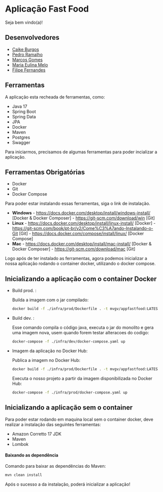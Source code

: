 # Aplicação Fast Food

Seja bem vindo(a)!

## Desenvolvedores
 
 - [Caike Burgos](https://github.com/caikeburgos)
 - [Pedro Ramalho](https://github.com/pedroph23)
 - [Marcos Gomes](https://github.com/mvgv)
 - [Maria Eulina Melo](https://github.com/xLinaMeloox)
 - [Filipe Fernandes](https://github.com/LipeDev1/LipeDev1)

 
## Ferramentas

A aplicação esta recheada de ferramentas, como:
- Java 17
- Spring Boot
- Spring Data
- JPA
- Docker
- Maven
- Postgres
- Swagger
    

Para iniciarmos, precisamos de algumas ferramentas para poder incializar a aplicação.
## Ferramentas Obrigatórias
- Docker 
- Git
- Docker Compose


Para poder estar instalando essas ferramentas, siga o link de instalação.

- **Windows**
        - https://docs.docker.com/desktop/install/windows-install/ [Docker & Docker Composer]
        - https://git-scm.com/download/win [Git]
 - **Linux**
        - https://docs.docker.com/desktop/install/linux-install/ [Docker]
        - https://git-scm.com/book/pt-br/v2/Come%C3%A7ando-Instalando-o-Git [Git]
        - https://docs.docker.com/compose/install/linux/ [Docker Compose]
 - **Mac**
        - https://docs.docker.com/desktop/install/mac-install/ [Docker & Docker Composer]
        - https://git-scm.com/download/mac [Git]

Logo após de ter instalado as ferramentas, agora podemos inicializar a nossa aplicação rodando o container docker, utilizando o docker compose.

## Inicializando a aplicação com o container Docker

- Build prod. :

    Builda a imagem com o jar compilado:

    ```sh
    docker build -f ./infra/prod/Dockerfile . -t mvgv/appfastfood:LATEST
    ```

- Build dev. :

    Esse comando compila o código java, executa o jar do monolito e gera uma imagem nova, usem quando forem testar alteracoes do codigo:

    ```sh
    docker-compose -f ./infra/dev/docker-compose.yaml up 
    ```
    
- Imagem da aplicação no Docker Hub:
    
   Publica a imagem no Docker Hub:
    ```sh
    docker build -f ./infra/prod/Dockerfile . -t mvgv/appfastfood:LATEST
    ```
    Executa o nosso projeto a partir da imagem disponibilizada no Docker Hub:
    ```sh
    docker-compose -f ./infra/prod/docker-compose.yaml up
    ```
    
## Inicializando a aplicação sem o container

Para poder estar rodando em maquina local sem o container docker, deve realizar a instalação das seguintes ferramentas:

- Amazon Corretto 17 JDK
- Maven
- Lombok

#### Baixando as dependência
Comando para baixar as dependências do Maven:
```sh
mvn clean install 
```

Após o sucesso a da instalação, poderá inicializar a aplicação!